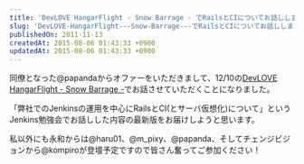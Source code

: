 ```yaml
---
title: 'DevLOVE HangarFlight - Snow Barrage - でRailsとCIについてお話しします'
slug: 'DevLOVE-HangarFlight---Snow-Barrage---でRailsとCIについてお話しします'
publishedOn: 2011-11-13
createdAt: 2015-08-06 01:43:33 +0900
updatedAt: 2015-08-06 01:43:33 +0900
---
```

同僚となった@papandaからオファーをいただきまして、12/10の[DevLOVE HangarFlight - Snow Barrage -](https://kokucheese.com/event/index/21611/)でお話させていただくことになりました。

「弊社でのJenkinsの運用を中心にRailsとCI(とサーバ仮想化)について」というJenkins勉強会でお話しした内容の最新版をお届けしようと思います。

私以外にも永和からは@haru01、@m\_pixy、@papanda、そしてチェンジビジョンから@kompiroが登壇予定ですので皆さん奮ってご参加ください！
